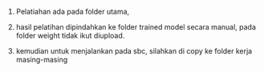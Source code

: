 1. Pelatiahan ada pada folder utama,

2. hasil pelatihan dipindahkan ke folder trained model secara manual, pada folder weight tidak ikut diupload.
3.  kemudian untuk menjalankan pada  sbc, silahkan di copy ke folder kerja masing-masing
